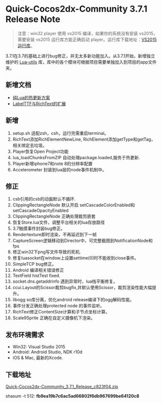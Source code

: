 # Quick-Cocos2dx-Community 3.7.1 Release Note

> 注意：win32 player 使用 vs2015 编译，如果你的系统没有安装 vs2015，需要安装 vs2015 运行库方能正确启动 player。运行库下载地址：[VS2015 运行库](https://pan.baidu.com/s/1mhW0OAG)。

3.7.1在3.7的基础上进行bug修正，并无太多新功能加入。从3.7.1开始，新增独立维护的 [Lua-utils](https://github.com/u0u0/Lua-utils) 库，库中的各个模块可根据项目需要单独加入到项目的app文件夹。

## 新增文档

* [纯Lua的热更新方案](../doc/hotupdate/luaupdater.md)
* [LabelTTF与RichText的扩展](../doc/richtext/index.md)

## 新增

1. setup.sh 适配zsh，csh，运行完需重启terminal。
2. RichText添加RichElementNewLine, RichElement添加getType和getTag，相关绑定去垃圾。
3. Player恢复Open Project功能
4. lua_loadChunksFromZIP 自动处理package.loaded,服务于热更新.
5. Player新增iphone7和note 8的分辨率配置
6. Accelerometer 封装到lua层的node事件机制中。

## 修正

1. csb引用的csb的动画默认不循环.
2. ClippingRectangleNode 默认开启 setCascadeColorEnabled和setCascadeOpacityEnabled
3. ClippingRectangleNode 正确处理裁剪嵌套
4. 恢复Store.lua文件，调整平台相关的lua存放路径
5. 3.7触摸事件封装bug修正。
6. Rendertexture即时渲染，不再延迟到下一帧
7. CaptureScreen逻辑移动到Director中，可完整截图到NotificationNode和fps
8. 修正win32下png写文件导致的死机.
9. 修复luasocket在window上设置settime(0)时不能收到close事件。
10. SimpleTCP bug修正。
11. Android 编译相关错误修正
12. TextField histTest fixed.
13. socket.dns.getaddrinfo 遇到异常时，lua栈平衡修复。
14. ccui.Layout的Scissor裁剪bugfix,并默认使用Scissor，裁剪渲染性能大幅提升。
15. libogg so库分离，优化android release编译下的ogg解码性能。
16. 事件分发正确处理protected node 的事件监听。
17. RichText修正ContentSize计算和子节点坐标计算。
18. Scale9Sprite 正确在自定义摄像机下渲染。

## 发布环境需求

* Win32: Visual Studio 2015
* Android: Android Studio, NDK r10d
* iOS & Mac, 最新的Xcode.

## 下载地址

[Quick-Cocos2dx-Community_3.7.1_Release_c823f04.zip](https://pan.baidu.com/s/1o7HGuls)

shasum -t 512: **fb9ea19b7c6ac5ad66802f6db967699be64120c8**
